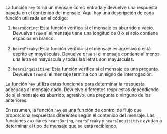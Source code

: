 La función `hey` toma un mensaje como entrada y devuelve una respuesta basada en el contenido del mensaje. Aquí hay una descripción de cada función utilizada en el código:

1. `hearsBoring`: Esta función verifica si el mensaje es aburrido o vacío. Devuelve `true` si el mensaje tiene una longitud de 0 o si solo contiene espacios en blanco.

2. `hearsFreaky`: Esta función verifica si el mensaje es agresivo o está escrito en mayúsculas. Devuelve `true` si el mensaje contiene al menos una letra en mayúscula y todas las letras son mayúsculas.

3. `hearsInquisitive`: Esta función verifica si el mensaje es una pregunta. Devuelve `true` si el mensaje termina con un signo de interrogación.

La función `hey` utiliza estas funciones para determinar la respuesta adecuada al mensaje dado. Devuelve diferentes respuestas dependiendo de si el mensaje es aburrido, agresivo, una pregunta o ninguno de los anteriores.

En resumen, la función `hey` es una función de control de flujo que proporciona respuestas diferentes según el contenido del mensaje. Las funciones auxiliares `hearsBoring`, `hearsFreaky` y `hearsInquisitive` ayudan a determinar el tipo de mensaje que se está recibiendo.
